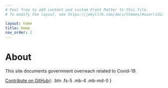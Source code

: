 ```yaml
---
# Feel free to add content and custom Front Matter to this file.
# To modify the layout, see https://jekyllrb.com/docs/themes/#overriding-theme-defaults

layout: home
title: Home
nav_order: 1
---
```

# About 

This site documents government overreach related to Covid-19. 


[Contribute on GitHub](https://github.com/youdecidetimes/covid-dystopia){: .btn .fs-5 .mb-4 .mb-md-0 }